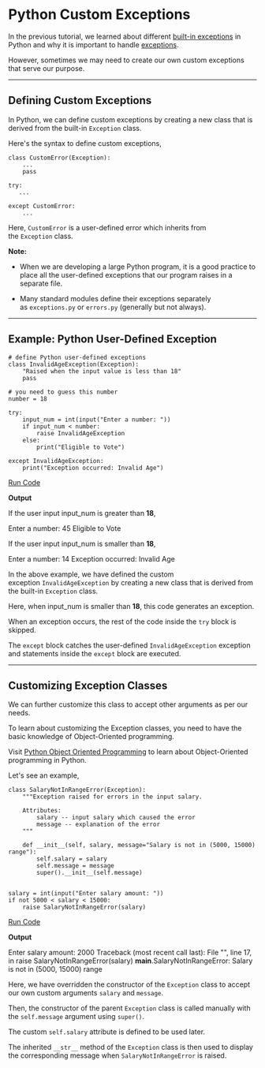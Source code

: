 # Python Custom Exceptions

In the previous tutorial, we learned about different [built-in exceptions](https://www.programiz.com/python-programming/exceptions#built-in) in Python and why it is important to handle [exceptions](https://www.programiz.com/python-programming/exceptions).

However, sometimes we may need to create our own custom exceptions that serve our purpose.

---

## Defining Custom Exceptions

In Python, we can define custom exceptions by creating a new class that is derived from the built-in `Exception` class.

Here's the syntax to define custom exceptions,

```
class CustomError(Exception):
    ...
    pass

try:
   ...

except CustomError:
    ...
```

Here, `CustomError` is a user-defined error which inherits from the `Exception` class.

**Note:**

- When we are developing a large Python program, it is a good practice to place all the user-defined exceptions that our program raises in a separate file.

- Many standard modules define their exceptions separately as `exceptions.py` or `errors.py` (generally but not always).

---

## Example: Python User-Defined Exception

```
# define Python user-defined exceptions
class InvalidAgeException(Exception):
    "Raised when the input value is less than 18"
    pass

# you need to guess this number
number = 18

try:
    input_num = int(input("Enter a number: "))
    if input_num < number:
        raise InvalidAgeException
    else:
        print("Eligible to Vote")
        
except InvalidAgeException:
    print("Exception occurred: Invalid Age")
```

[Run Code](https://www.programiz.com/python-programming/online-compiler)

**Output**

If the user input input_num is greater than **18**,

Enter a number: 45
Eligible to Vote

If the user input input_num is smaller than **18**,

Enter a number: 14
Exception occurred: Invalid Age

In the above example, we have defined the custom exception `InvalidAgeException` by creating a new class that is derived from the built-in `Exception` class.

Here, when input_num is smaller than **18**, this code generates an exception.

When an exception occurs, the rest of the code inside the `try` block is skipped.

The `except` block catches the user-defined `InvalidAgeException` exception and statements inside the `except` block are executed.

---

## Customizing Exception Classes

We can further customize this class to accept other arguments as per our needs.

To learn about customizing the Exception classes, you need to have the basic knowledge of Object-Oriented programming.

Visit [Python Object Oriented Programming](https://www.programiz.com/python-programming/object-oriented-programming) to learn about Object-Oriented programming in Python.

Let's see an example,

```
class SalaryNotInRangeError(Exception):
    """Exception raised for errors in the input salary.

    Attributes:
        salary -- input salary which caused the error
        message -- explanation of the error
    """

    def __init__(self, salary, message="Salary is not in (5000, 15000) range"):
        self.salary = salary
        self.message = message
        super().__init__(self.message)


salary = int(input("Enter salary amount: "))
if not 5000 < salary < 15000:
    raise SalaryNotInRangeError(salary)
```

[Run Code](https://www.programiz.com/python-programming/online-compiler)

**Output**

Enter salary amount: 2000
Traceback (most recent call last):
  File "<string>", line 17, in <module>
    raise SalaryNotInRangeError(salary)
__main__.SalaryNotInRangeError: Salary is not in (5000, 15000) range

Here, we have overridden the constructor of the `Exception` class to accept our own custom arguments `salary` and `message`.

Then, the constructor of the parent `Exception` class is called manually with the `self.message` argument using `super()`.

The custom `self.salary` attribute is defined to be used later.

The inherited `__str__` method of the `Exception` class is then used to display the corresponding message when `SalaryNotInRangeError` is raised.